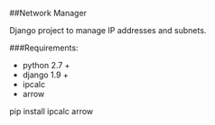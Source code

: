 ##Network Manager

Django project to manage IP addresses and subnets.

###Requirements:
<ul>
<li>python 2.7 +</li>
<li>django 1.9 +</li>
<li>ipcalc</li>
<li>arrow</li>
</ul>


pip install ipcalc arrow